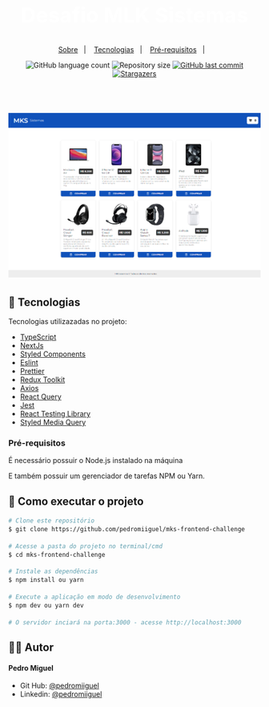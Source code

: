<h1 align="center" style="color:white; font-size: 2.6rem; line-height: 3.9rem;font-weight: 700;">
    Desafio MLK Sistemas
</h1>

<p align="center">
 <a href="#-sobre">Sobre</a>&nbsp;&nbsp;&nbsp;|&nbsp;&nbsp;&nbsp;
  <a href="#-tecnologias">Tecnologias</a>&nbsp;&nbsp;&nbsp;|&nbsp;&nbsp;&nbsp;
  <a href="#-como-executar-o-projeto">Pré-requisitos</a>&nbsp;&nbsp;&nbsp;|&nbsp;&nbsp;&nbsp;
</p>

<p align="center">
  <img alt="GitHub language count" src="https://img.shields.io/github/languages/count/pedromiiguel/mks-frontend-challenge">

  <img alt="Repository size" src="https://img.shields.io/github/repo-size/pedromiiguel/mks-frontend-challenge">

  <a href="https://github.com/pedromiiguel/mks-frontend-challenge/commits/master">
    <img alt="GitHub last commit" src="https://img.shields.io/github/last-commit/pedromiiguel/mks-frontend-challenge">
  </a>

   <a href="https://github.com/pedromiiguel/mks-frontend-challenge/stargazers">
    <img alt="Stargazers" src="https://img.shields.io/github/stars/pedromiiguel/mks-frontend-challenge?style=social">
  </a>
</p>

<br/>

<h1 align="center">
     <img  src=".github/mks-frontend-challenge-beta.vercel.app.png"/>
</h1>

## 🚀 Tecnologias

Tecnologias utilizazadas no projeto:

- [TypeScript](https://www.typescriptlang.org/)
- [NextJs](https://nextjs.org/)
- [Styled Components](https://styled-components.com/)
- [Eslint](https://eslint.org/)
- [Prettier](https://prettier.io/)
- [Redux Toolkit](https://redux-toolkit.js.org/)
- [Axios](https://axios-http.com/ptbr/docs/intro)
- [React Query](https://tanstack.com/query/v3/)
- [Jest](https://tanstack.com/query/v3/)
- [React Testing Library](https://testing-library.com/)
- [Styled Media Query](https://github.com/morajabi/styled-media-query)

### Pré-requisitos

<p> É necessário possuir o Node.js instalado na máquina </p>
<p>E também possuir um gerenciador de tarefas NPM ou Yarn.</p>

## 🔧 Como executar o projeto

```bash
# Clone este repositório
$ git clone https://github.com/pedromiiguel/mks-frontend-challenge

# Acesse a pasta do projeto no terminal/cmd
$ cd mks-frontend-challenge

# Instale as dependências
$ npm install ou yarn

# Execute a aplicação em modo de desenvolvimento
$ npm dev ou yarn dev

# O servidor inciará na porta:3000 - acesse http://localhost:3000
```

## :man_astronaut: Autor

#### Pedro Miguel

- Git Hub: <a href="https://github.com/pedromiiguel" target="_blank" >@pedromiiguel</a>
- Linkedin: <a href="https://www.linkedin.com/in/pedro-miiguel" target="_blank" >@pedromiiguel</a>